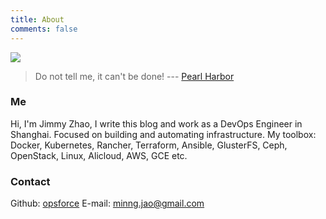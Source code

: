 ```yaml
---
title: About
comments: false
---
```

![](https://ws1.sinaimg.cn/large/006tKfTcly1fjkqnxchvkj30m80godgb.jpg)

> Do not tell me, it can't be done! --- [Pearl Harbor](https://movie.douban.com/subject/1302987/)

### Me
Hi, I'm Jimmy Zhao, I write this blog and work as a DevOps Engineer in Shanghai. Focused on building and automating infrastructure. My toolbox: Docker, Kubernetes, Rancher, Terraform, Ansible, GlusterFS, Ceph, OpenStack, Linux, Alicloud, AWS, GCE etc.

### Contact
Github: [opsforce](https://github.com/opsforce)
E-mail: [minng.jao@gmail.com](minng.jao@gmail.com)